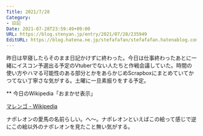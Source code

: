 ```yaml
---
Title: 2021/7/28
Category:
- 日記
Date: 2021-07-28T23:59:49+09:00
URL: https://blog.stenyan.jp/entry/2021/07/28/235949
EditURL: https://blog.hatena.ne.jp/stefafafan/stefafafan.hatenablog.com/atom/entry/26006613791577085
---
```


昨日は早寝したらそのまま日記かけずに終わった。今日は仕事終わったあとに一緒にイスコン予選出る予定のVtuberでない人たちと作戦会議していた。時間の使い方やハマる可能性のある部分とかをあらかじめScrapboxにまとめていてかつてない丁寧さな気がする。土曜に一旦素振りをする予定。

** 今日のWikipedia「おまかせ表示」

<a href="https://ja.wikipedia.org/wiki/%E3%83%9E%E3%83%AC%E3%83%B3%E3%82%B4">マレンゴ - Wikipedia</a>

ナポレオンの愛馬の名前らしい。へ～。ナポレオンといえばこの絵って感じで逆にこの絵以外のナポレオンを見たこと無い気がする。
